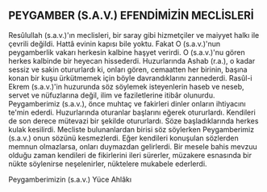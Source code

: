 ## PEYGAMBER (S.A.V.) EFENDİMİZİN MECLİSLERİ

Resûlullah (s.a.v.)'ın meclisleri, bir saray gibi hizmetçiler ve maiyyet halkı ile çevrili değildi. Hattâ evinin kapısı bile yoktu. Fakat O (s.a.v.)'nun peygamberlik vakarı herkesin kalbine haşyet ve­rirdi. O (s.a.v.)'nu gören herkes kalbinde bir heye­can hissederdi. Huzurlarında Ashab (r.a.), o kadar sessiz ve sakin otururlardı ki, onları gören, cemaatten her birinin, başına konan bir kuşu ür­kütmemek için böyle davrandıklarını zannederdi. Rasûl-i Ekrem (s.a.v.)'in huzurunda söz söyle­mek isteyenlerin haseb ve neseb, servet ve nüfuz­larına değil, ilim ve faziletlerine itibâr olunurdu. Peygamberimiz (s.a.v.), önce muhtaç ve fakirleri dinler onların ihtiyacını te'min ederdi. Huzurların­da oturanlar başlarını eğerek otururlardı. Kendileri de son derece mütevazi bir şekilde otururlardı. Söze başladıklarında herkes kulak kesilirdi. Mecliste bulunanlardan birisi söz söylerken Peygam­berimiz (s.a.v.) onun sözünü kesmezlerdi. Eğer kendileri konuşulan sözlerden memnun olmazlar­sa, onları duymazdan gelirlerdi. Bir mesele bahis mevzuu olduğu zaman kendileri de fikirlerini ileri sürerler, müzakere esnasında bir nükte söylenirse neşelenirler, nüktelere mukabele ederlerdi.

Peygamberimizin (s.a.v.) Yüce Ahlâkı
